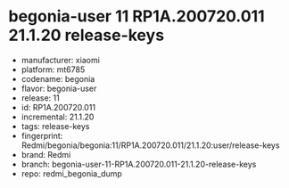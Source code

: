 # begonia-user 11 RP1A.200720.011 21.1.20 release-keys
- manufacturer: xiaomi
- platform: mt6785
- codename: begonia
- flavor: begonia-user
- release: 11
- id: RP1A.200720.011
- incremental: 21.1.20
- tags: release-keys
- fingerprint: Redmi/begonia/begonia:11/RP1A.200720.011/21.1.20:user/release-keys
- brand: Redmi
- branch: begonia-user-11-RP1A.200720.011-21.1.20-release-keys
- repo: redmi_begonia_dump
